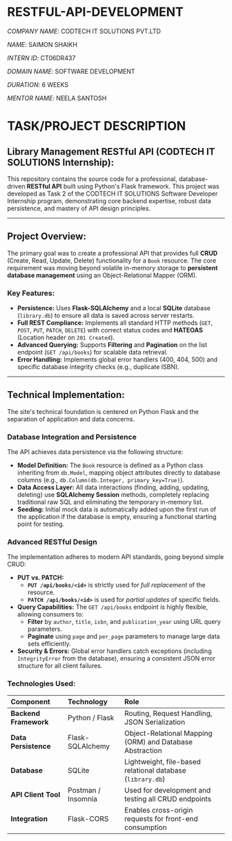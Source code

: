 # RESTFUL-API-DEVELOPMENT

*COMPANY NAME*: CODTECH IT SOLUTIONS PVT.LTD

*NAME*: SAIMON SHAIKH

*INTERN ID*: CT06DR437

*DOMAIN NAME*: SOFTWARE DEVELOPMENT

*DURATION*: 6 WEEKS

*MENTOR NAME*: NEELA SANTOSH

# TASK/PROJECT DESCRIPTION
## Library Management RESTful API (CODTECH IT SOLUTIONS Internship):
This repository contains the source code for a professional, database-driven **RESTful API** built using Python's Flask framework. This project was developed as Task 2 of the CODTECH IT SOLUTIONS Software Developer Internship program, demonstrating core backend expertise, robust data persistence, and mastery of API design principles.

---

## Project Overview:

The primary goal was to create a professional API that provides full **CRUD** (Create, Read, Update, Delete) functionality for a `Book` resource. The core requirement was moving beyond volatile in-memory storage to **persistent database management** using an Object-Relational Mapper (ORM).

### Key Features:

* **Persistence:** Uses **Flask-SQLAlchemy** and a local **SQLite** database (`library.db`) to ensure all data is saved across server restarts.
* **Full REST Compliance:** Implements all standard HTTP methods (`GET`, `POST`, `PUT`, `PATCH`, `DELETE`) with correct status codes and **HATEOAS** (Location header on `201 Created`).
* **Advanced Querying:** Supports **Filtering** and **Pagination** on the list endpoint (`GET /api/books`) for scalable data retrieval.
* **Error Handling:** Implements global error handlers (400, 404, 500) and specific database integrity checks (e.g., duplicate ISBN).

---

## Technical Implementation:

The site's technical foundation is centered on Python Flask and the separation of application and data concerns.

### Database Integration and Persistence

The API achieves data persistence via the following structure:

* **Model Definition:** The `Book` resource is defined as a Python class inheriting from `db.Model`, mapping object attributes directly to database columns (e.g., `db.Column(db.Integer, primary_key=True)`).
* **Data Access Layer:** All data interactions (finding, adding, updating, deleting) use **SQLAlchemy Session** methods, completely replacing traditional raw SQL and eliminating the temporary in-memory list.
* **Seeding:** Initial mock data is automatically added upon the first run of the application if the database is empty, ensuring a functional starting point for testing.

### Advanced RESTful Design

The implementation adheres to modern API standards, going beyond simple CRUD:

* **PUT vs. PATCH:**
    * **`PUT /api/books/<id>`** is strictly used for *full replacement* of the resource.
    * **`PATCH /api/books/<id>`** is used for *partial updates* of specific fields.
* **Query Capabilities:** The `GET /api/books` endpoint is highly flexible, allowing consumers to:
    * **Filter** by `author`, `title`, `isbn`, and `publication_year` using URL query parameters.
    * **Paginate** using `page` and `per_page` parameters to manage large data sets efficiently.
* **Security & Errors:** Global error handlers catch exceptions (including `IntegrityError` from the database), ensuring a consistent JSON error structure for all client failures.

### Technologies Used:

| Component | Technology | Role |
| :--- | :--- | :--- |
| **Backend Framework** | Python / Flask | Routing, Request Handling, JSON Serialization |
| **Data Persistence** | Flask-SQLAlchemy | Object-Relational Mapping (ORM) and Database Abstraction |
| **Database** | SQLite | Lightweight, file-based relational database (`library.db`) |
| **API Client Tool** | Postman / Insomnia | Used for development and testing all CRUD endpoints |
| **Integration** | Flask-CORS | Enables cross-origin requests for front-end consumption |
